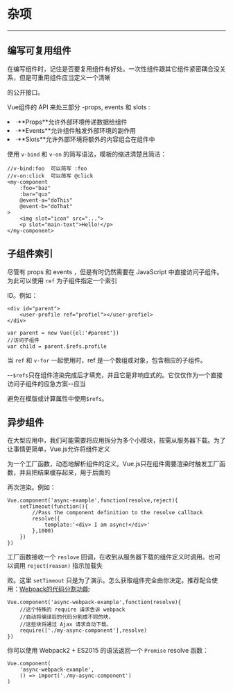 # 杂项
---
## 编写可复用组件

在编写组件时，记住是否要复用组件有好处。一次性组件跟其它组件紧密耦合没关系，但是可重用组件应当定义一个清晰

的公开接口。

Vue组件的 API 来处三部分 -props, events 和 slots :

<li>·**Props**允许外部环境传递数据给组件</li>

<li>·**Events**允许组件触发外部环境的副作用</li>

<li>·**Slots**允许外部环境将额外的内容组合在组件中</li>

使用 `v-bind` 和 `v-on` 的简写语法，模板的缩进清楚且简洁：

```
//v-bind:foo  可以简写 :foo
//v-on:click  可以简写 @click
<my-component
	:foo="baz"
	:bar="qux"
	@event-a="doThis"
	@event-b="doThat"
>
	<img slot="icon" src="...">
	<p slot="main-text">Hello!</p>
</my-component>
```

## 子组件索引

尽管有 props 和 events ，但是有时仍然需要在 JavaScript 中直接访问子组件。为此可以使用 `ref` 为子组件指定一个索引

ID。例如：

```
<div id="parent">
	<user-profile ref="profiel"></user-profiel>
</div>
```

```
var parent = new Vue({el:'#parent'})
//访问子组件
var child = parent.$refs.profile
```

当 `ref` 和 `v-for` 一起使用时，ref 是一个数组或对象，包含相应的子组件。

--`$refs`只在组件渲染完成后才填充，并且它是非响应式的。它仅仅作为一个直接访问子组件的应急方案--应当

避免在模版或计算属性中使用`$refs`。

## 异步组件

在大型应用中，我们可能需要将应用拆分为多个小模块，按需从服务器下载。为了让事情更简单，Vue.js允许将组件定义

为一个工厂函数，动态地解析组件的定义。Vue.js只在组件需要渲染时触发工厂函数，并且把结果缓存起来，用于后面的

再次渲染。例如：

```
Vue.component('async-example',function(resolve,reject){
	setTimeout(function(){
		//Pass the component definition to the resolve callback
		resolve({
			template:'<div> I am async!</div>'
		},1000)
	})
})
```

工厂函数接收一个 `reslove` 回调，在收到从服务器下载的组件定义时调用。也可以调用 `reject(reason)` 指示加载失

败。这里 `setTimeout` 只是为了演示。怎么获取组件完全由你决定。推荐配合使用：[Webpack的代码分割功能](https://webpack.github.io/docs/code-splitting.html):

```
Vue.component('async-webpack-example',function(resolve){
	//这个特殊的 require 请求告诉 webpack
	//自动将编译后的代码分割成不同的块，
	//这些块将通过 Ajax 请求自动下载。
	require(['./my-async-component'],resolve)
})
```

你可以使用 Webpack2 + ES2015 的语法返回一个 `Promise` resolve 函数：

```
Vue.component(
	'async-webpack-example',
	() => import('./my-async-component')
)
```